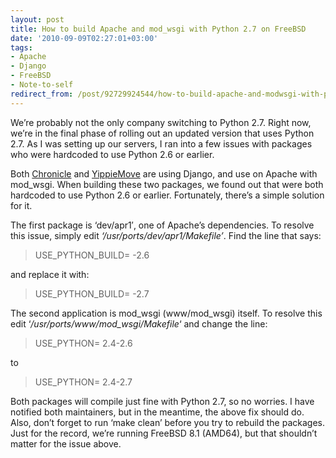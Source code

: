 ```yaml
---
layout: post
title: How to build Apache and mod_wsgi with Python 2.7 on FreeBSD
date: '2010-09-09T02:27:01+03:00'
tags:
- Apache
- Django
- FreeBSD
- Note-to-self
redirect_from: /post/92729924544/how-to-build-apache-and-modwsgi-with-python-2-7-on-free
---
```


We’re probably not the only company switching to Python 2.7. Right now, we’re in the final phase of rolling out an updated version that uses Python 2.7. As I was setting up our servers, I ran into a few issues with packages who were hardcoded to use Python 2.6 or earlier.

Both [Chronicle](http://www.chronicle.im) and [YippieMove](http://www.yippiemove.com) are using Django, and use on Apache with mod_wsgi. When building these two packages, we found out that were both hardcoded to use Python 2.6 or earlier. Fortunately, there’s a simple solution for it.

The first package is ‘dev/apr1′, one of Apache’s dependencies. To resolve this issue, simply edit _‘/usr/ports/dev/apr1/Makefile’_. Find the line that says:

> USE\_PYTHON\_BUILD= -2.6

and replace it with:

> USE\_PYTHON\_BUILD= -2.7

The second application is mod\_wsgi (www/mod\_wsgi) itself. To resolve this edit ‘_/usr/ports/www/mod_wsgi/Makefile_‘ and change the line:

> USE_PYTHON= 2.4-2.6

to

> USE_PYTHON= 2.4-2.7

Both packages will compile just fine with Python 2.7, so no worries. I have notified both maintainers, but in the meantime, the above fix should do. Also, don’t forget to run ‘make clean’ before you try to rebuild the packages. Just for the record, we’re running FreeBSD 8.1 (AMD64), but that shouldn’t matter for the issue above.
